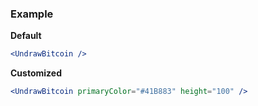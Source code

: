 ### Example

**Default**
```jsx
<UndrawBitcoin />
```

**Customized**
```jsx
<UndrawBitcoin primaryColor="#41B883" height="100" />
```
